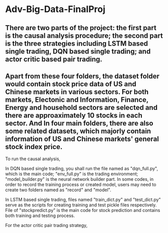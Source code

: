 # Adv-Big-Data-FinalProj
## There are two parts of the project: the first part is the causal analysis procedure; the second part is the three strategies including LSTM based single trading, DQN based single trading; and actor critic based pair trading. 

## Apart from these four folders, the dataset folder would contain stock price data of US and Chinese markets in various sectors. For both markets, Electonic and Information, Finance, Energy and household sectors are selected and there are approaximately 10 stocks in each sector. And In four main folders, there are also some related datasets, which majorly contain information of US and Chinese markets' general stock index price. 

To run the causal analysis,

In DQN based single trading, you shall run the file named as "dqn_full.py", which is the main code; "env_full.py" is the trading environment; "model_builder.py" is the neural network builder part. In some codes, in order to record the training process or created model, users may need to create two folders named as "record" and "model".

In LSTM based single trading, files named "train_dict.py" and "test_dict.py" serve as the scripts for creating training and test pickle files respectively. File of "stockpredict.py" is the main code for stock prediction and contains both training and testing process.

For the actor critic pair trading strategy,
